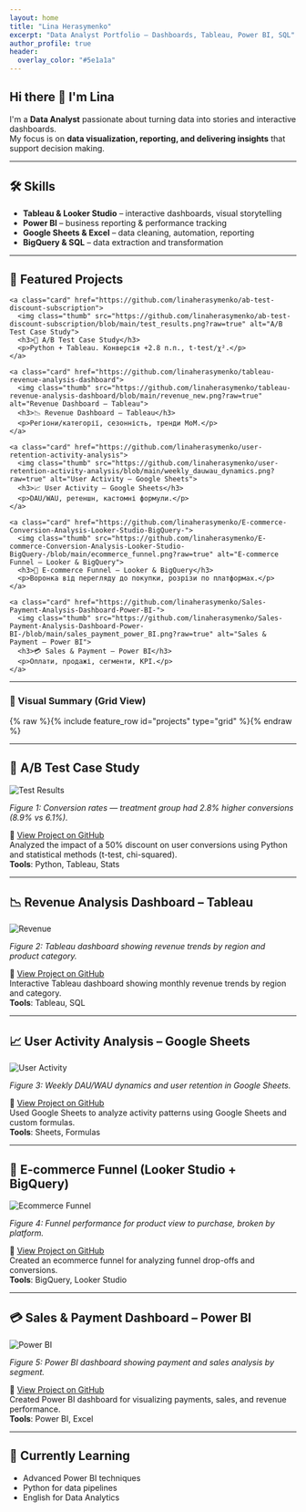 ```yaml
---
layout: home
title: "Lina Herasymenko"
excerpt: "Data Analyst Portfolio – Dashboards, Tableau, Power BI, SQL"
author_profile: true
header:
  overlay_color: "#5e1a1a"
---
```


<div class="container-narrow">

## Hi there 👋 I'm Lina

I'm a **Data Analyst** passionate about turning data into stories and interactive dashboards.  
My focus is on **data visualization, reporting, and delivering insights** that support decision making.

---

## 🛠 Skills

- **Tableau & Looker Studio** – interactive dashboards, visual storytelling  
- **Power BI** – business reporting & performance tracking  
- **Google Sheets & Excel** – data cleaning, automation, reporting  
- **BigQuery & SQL** – data extraction and transformation  

---

## 📂 Featured Projects

<div class="section">
  <div class="grid cols-3">

    <a class="card" href="https://github.com/linaherasymenko/ab-test-discount-subscription">
      <img class="thumb" src="https://github.com/linaherasymenko/ab-test-discount-subscription/blob/main/test_results.png?raw=true" alt="A/B Test Case Study">
      <h3>🧪 A/B Test Case Study</h3>
      <p>Python + Tableau. Конверсія +2.8 п.п., t-test/χ².</p>
    </a>

    <a class="card" href="https://github.com/linaherasymenko/tableau-revenue-analysis-dashboard">
      <img class="thumb" src="https://github.com/linaherasymenko/tableau-revenue-analysis-dashboard/blob/main/revenue_new.png?raw=true" alt="Revenue Dashboard – Tableau">
      <h3>📉 Revenue Dashboard – Tableau</h3>
      <p>Регіони/категорії, сезонність, тренди MoM.</p>
    </a>

    <a class="card" href="https://github.com/linaherasymenko/user-retention-activity-analysis">
      <img class="thumb" src="https://github.com/linaherasymenko/user-retention-activity-analysis/blob/main/weekly_dauwau_dynamics.png?raw=true" alt="User Activity – Google Sheets">
      <h3>📈 User Activity – Google Sheets</h3>
      <p>DAU/WAU, ретеншн, кастомні формули.</p>
    </a>

    <a class="card" href="https://github.com/linaherasymenko/E-commerce-Conversion-Analysis-Looker-Studio-BigQuery-">
      <img class="thumb" src="https://github.com/linaherasymenko/E-commerce-Conversion-Analysis-Looker-Studio-BigQuery-/blob/main/ecommerce_funnel.png?raw=true" alt="E-commerce Funnel – Looker & BigQuery">
      <h3>🛒 E-commerce Funnel – Looker & BigQuery</h3>
      <p>Воронка від перегляду до покупки, розрізи по платформах.</p>
    </a>

    <a class="card" href="https://github.com/linaherasymenko/Sales-Payment-Analysis-Dashboard-Power-BI-">
      <img class="thumb" src="https://github.com/linaherasymenko/Sales-Payment-Analysis-Dashboard-Power-BI-/blob/main/sales_payment_power_BI.png?raw=true" alt="Sales & Payment – Power BI">
      <h3>💳 Sales & Payment – Power BI</h3>
      <p>Оплати, продажі, сегменти, KPI.</p>
    </a>

  </div>
</div>

---

### 💼 Visual Summary (Grid View)

{% raw %}{% include feature_row id="projects" type="grid" %}{% endraw %}

---

## 🧪 A/B Test Case Study

![Test Results](https://github.com/linaherasymenko/ab-test-discount-subscription/blob/main/test_results.png?raw=true)

*Figure 1: Conversion rates — treatment group had 2.8% higher conversions (8.9% vs 6.1%).*

🔗 [View Project on GitHub](https://github.com/linaherasymenko/ab-test-discount-subscription)  
Analyzed the impact of a 50% discount on user conversions using Python and statistical methods (t-test, chi-squared).  
**Tools**: Python, Tableau, Stats

---

## 📉 Revenue Analysis Dashboard – Tableau

![Revenue](https://github.com/linaherasymenko/tableau-revenue-analysis-dashboard/blob/main/revenue_new.png?raw=true)

*Figure 2: Tableau dashboard showing revenue trends by region and product category.*

🔗 [View Project on GitHub](https://github.com/linaherasymenko/tableau-revenue-analysis-dashboard)  
Interactive Tableau dashboard showing monthly revenue trends by region and category.  
**Tools**: Tableau, SQL

---

## 📈 User Activity Analysis – Google Sheets

![User Activity](https://github.com/linaherasymenko/user-retention-activity-analysis/blob/main/weekly_dauwau_dynamics.png?raw=true)

*Figure 3: Weekly DAU/WAU dynamics and user retention in Google Sheets.*

🔗 [View Project on GitHub](https://github.com/linaherasymenko/user-retention-activity-analysis)  
Used Google Sheets to analyze activity patterns using Google Sheets and custom formulas.  
**Tools**: Sheets, Formulas

---

## 🛒 E-commerce Funnel (Looker Studio + BigQuery)

![Ecommerce Funnel](https://github.com/linaherasymenko/E-commerce-Conversion-Analysis-Looker-Studio-BigQuery-/blob/main/ecommerce_funnel.png?raw=true)

*Figure 4: Funnel performance for product view to purchase, broken by platform.*

🔗 [View Project on GitHub](https://github.com/linaherasymenko/E-commerce-Conversion-Analysis-Looker-Studio-BigQuery-)  
Created an ecommerce funnel for analyzing funnel drop-offs and conversions.  
**Tools**: BigQuery, Looker Studio

---

## 💳 Sales & Payment Dashboard – Power BI

![Power BI](https://github.com/linaherasymenko/Sales-Payment-Analysis-Dashboard-Power-BI-/blob/main/sales_payment_power_BI.png?raw=true)

*Figure 5: Power BI dashboard showing payment and sales analysis by segment.*

🔗 [View Project on GitHub](https://github.com/linaherasymenko/Sales-Payment-Analysis-Dashboard-Power-BI-)  
Created Power BI dashboard for visualizing payments, sales, and revenue performance.  
**Tools**: Power BI, Excel

---

## 🌱 Currently Learning

- Advanced Power BI techniques  
- Python for data pipelines  
- English for Data Analytics

</div>
